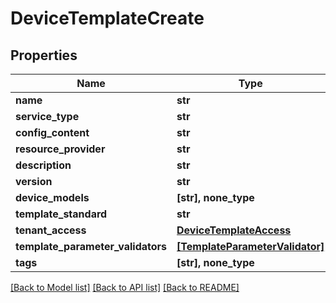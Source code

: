 # DeviceTemplateCreate


## Properties
Name | Type | Description | Notes
------------ | ------------- | ------------- | -------------
**name** | **str** |  | 
**service_type** | **str** |  | 
**config_content** | **str** |  | 
**resource_provider** | **str** |  | 
**description** | **str** |  | [optional] 
**version** | **str** |  | [optional] 
**device_models** | **[str], none_type** |  | [optional] 
**template_standard** | **str** |  | [optional] 
**tenant_access** | [**DeviceTemplateAccess**](DeviceTemplateAccess.md) |  | [optional] 
**template_parameter_validators** | [**[TemplateParameterValidator]**](TemplateParameterValidator.md) |  | [optional] 
**tags** | **[str], none_type** |  | [optional] 

[[Back to Model list]](../README.md#documentation-for-models) [[Back to API list]](../README.md#documentation-for-api-endpoints) [[Back to README]](../README.md)


